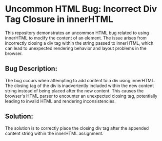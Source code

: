 # Uncommon HTML Bug: Incorrect Div Tag Closure in innerHTML

This repository demonstrates an uncommon HTML bug related to using innerHTML to modify the content of an element.  The issue arises from incorrectly closing a div tag within the string passed to innerHTML, which can lead to unexpected rendering behavior and layout problems in the browser.

## Bug Description:
The bug occurs when attempting to add content to a div using innerHTML.  The closing tag of the div is inadvertently included within the new content string instead of being placed after the new content. This causes the browser's HTML parser to encounter an unexpected closing tag, potentially leading to invalid HTML and rendering inconsistencies. 

## Solution:
The solution is to correctly place the closing div tag after the appended content string within the innerHTML assignment.